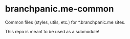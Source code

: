 # branchpanic.me-common
Common files (styles, utils, etc.) for \*.branchpanic.me sites.

This repo is meant to be used as a submodule!
